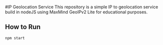 #IP Geolocation Service
This repository is a simple IP to geolocation service build in nodeJS using MaxMind GeoIPv2 Lite for educational purposes.

## How to Run
```sh
npm start
```